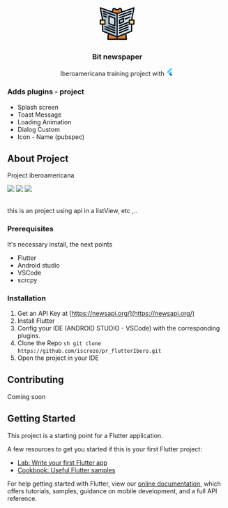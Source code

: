 <br />
<p align="center">
  <a href="https://github.com/iscrozo/pr_flutterIbero">
    <img src="assets/img/newspaper.png" alt="Logo" width="80" height="80">
  </a>

  <h3 align="center">Bit newspaper</h3>

  <p align="center">
    Iberoamericana training project with <img src ="assets/img/iconFlutter.png" alt="Logo" width="18" height="18">
    <br/>
  </p>
</p>

### Adds plugins - project
* Splash screen
* Toast Message
* Loading Animation
* Dialog Custom
* Icon - Name (pubspec)

## About Project

Project iberoamericana </br>
<p float="left">
<img style="margin:15" src="https://user-images.githubusercontent.com/40553244/109449647-fbf5ef00-7a16-11eb-8a12-db36efc23e65.png" width="250">
<img style="margin:15" src="https://user-images.githubusercontent.com/40553244/109496711-076d0880-7a5f-11eb-8da9-6c1fcc26946e.png" width="250">
<img style="margin:15" src="https://user-images.githubusercontent.com/40553244/109449607-dd8ff380-7a16-11eb-950e-6f247baba396.png" width="250">


</p>

</br>
this is an project using api in a listView, etc ,..

### Prerequisites
It's necessary install, the next points
* Flutter
* Android studio
* VSCode
* scrcpy

### Installation
1. Get an API Key at [https://newsapi.org/](https://newsapi.org/)
2. Install Flutter
3. Config your IDE (ANDROID STUDIO - VSCode) with the corresponding plugins.
4. Clone the Repo ```sh
                     git clone https://github.com/iscrozo/pr_flutterIbero.git
                     ```
5. Open the project in your IDE

<!-- CONTRIBUTING -->
## Contributing
Coming soon
## Getting Started

This project is a starting point for a Flutter application.

A few resources to get you started if this is your first Flutter project:

- [Lab: Write your first Flutter app](https://flutter.dev/docs/get-started/codelab)
- [Cookbook: Useful Flutter samples](https://flutter.dev/docs/cookbook)

For help getting started with Flutter, view our
[online documentation](https://flutter.dev/docs), which offers tutorials,
samples, guidance on mobile development, and a full API reference.
